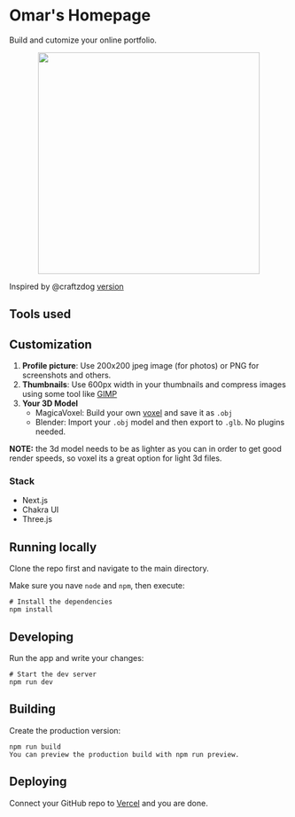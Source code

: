 # Omar's Homepage

Build and cutomize your online portfolio.

<p align="center">
  <img src='https://github.com/uma-dev/umadev-homepage/assets/22565959/5940b303-d52c-4b54-875f-0e0431aa5e78' width='400'>
</p>

Inspired by @craftzdog [version](https://github.com/craftzdog/craftzdog-homepage)

## Tools used

## Customization

1. **Profile picture**: Use 200x200 jpeg image (for photos) or PNG for screenshots and others.
2. **Thumbnails**: Use 600px width in your thumbnails and compress images using some tool like [GIMP](https://www.gimp.org/)
3. **Your 3D Model**
   - MagicaVoxel: Build your own [voxel](https://en.wikipedia.org/wiki/Voxel) and save it as `.obj`
   - Blender: Import your `.obj` model and then export to `.glb`. No plugins needed.

**NOTE:** the 3d model needs to be as lighter as you can in order to get good render speeds, so voxel its a great option for light 3d files.

### Stack

- Next.js
- Chakra UI
- Three.js

## Running locally

Clone the repo first and navigate to the main directory.

Make sure you nave `node` and `npm`, then execute:

```
# Install the dependencies
npm install
```

## Developing

Run the app and write your changes:

```
# Start the dev server
npm run dev
```

## Building

Create the production version:

```
npm run build
You can preview the production build with npm run preview.
```

## Deploying

Connect your GitHub repo to [Vercel](https://vercel.com/) and you are done.
